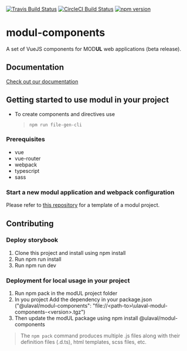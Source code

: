 [![Travis Build Status](https://travis-ci.org/ulaval/modul-components.svg?branch=develop)](https://travis-ci.org/ulaval/modul-components)
[![CircleCI Build Status](https://circleci.com/gh/ulaval/modul-components/tree/develop.svg?style=shield&circle-token=:circle-token)](https://circleci.com/gh/ulaval/modul-components)
[![npm version](https://badge.fury.io/js/%40ulaval%2Fmodul-components.svg)](https://badge.fury.io/js/%40ulaval%2Fmodul-components)

# modul-components

A set of VueJS components for MOD**UL** web applications (beta release).

## Documentation

[Check out our documentation](https://ulaval.github.io/modul)

## Getting started to use modul in your project

- To create components and directives use
    > `npm run file-gen-cli`

### Prerequisites

- vue
- vue-router
- webpack
- typescript
- sass

### Start a new modul application and webpack configuration

Please refer to [this repository](https://github.com/ulaval/modul-typescript-template) for a template of a modul project.

## Contributing

### Deploy storybook

1. Clone this project and install using npm install
2. Run npm run install
3. Run npm run dev

### Deployment for local usage in your project

1. Run npm pack in the modUL project folder
2. In you project Add the dependency in your package.json ("@ulaval/modul-components": "file://&lt;path-to&gt;\\ulaval-modul-components-&lt;version&gt;.tgz")
3. Then update the modUL package using npm install @ulaval/modul-components

> The `npm pack` command produces multiple .js files along with their definition files (.d.ts), html templates, scss files, etc.
